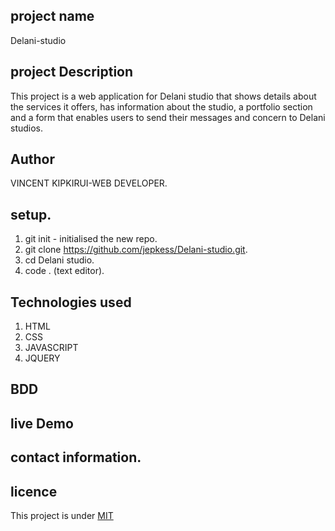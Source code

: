 ## project name
Delani-studio

## project Description
This project is a web application for Delani studio that shows details about the services it offers, has information about the studio, a portfolio section and a form that enables users to send their messages and concern to Delani studios.

## Author
VINCENT KIPKIRUI-WEB DEVELOPER.


## setup.
1. git init - initialised the new repo.
2. git clone https://github.com/jepkess/Delani-studio.git.
3. cd Delani studio.
4. code . (text editor).


 ## Technologies used
 1. HTML
 2. CSS
 3. JAVASCRIPT
 4. JQUERY
 

## BDD

 ## live Demo 



 ## contact information.

 ## licence
 This project is under [MIT](LICENSE.md)
 